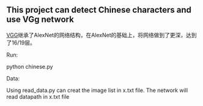 ## This project can detect Chinese characters and use VGg network

[VGG](https://arxiv.org/pdf/1409.1556.pdf)继承了AlexNet的网络结构，在AlexNet的基础上，将网络做到了更深，达到了16/19层。


Run:

python chinese.py

Data:

Using read_data.py can creat the image list in x.txt file.
The network will read datapath  in  x.txt file


